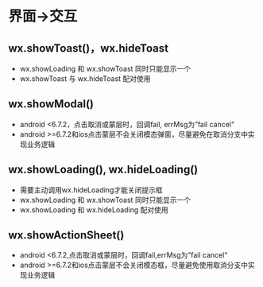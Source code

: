 # 界面->交互
## wx.showToast()，wx.hideToast
  - wx.showLoading 和 wx.showToast 同时只能显示一个
  - wx.showToast 与 wx.hideToast 配对使用

## wx.showModal()
  - android <6.7.2，点击取消或蒙层时，回调fail, errMsg为”fail cancel“
  - android >=6.7.2和ios点击蒙层不会关闭模态弹窗，尽量避免在取消分支中实现业务逻辑

## wx.showLoading(), wx.hideLoading()
- 需要主动调用wx.hideLoading才能关闭提示框
- wx.showLoading 和 wx.showToast 同时只能显示一个
- wx.showLoading 和 wx.hideLoading 配对使用




## wx.showActionSheet()
- android <6.7.2,点击取消或蒙层时，回调fail,errMsg为”fail cancel“
- android >=6.7.2和ios点击蒙层不会关闭模态框，尽量避免使用取消分支中实现业务逻辑


